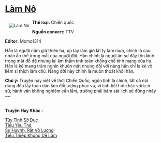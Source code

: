 <a href="https://utruyen.com/truyen/lam-no/13412/" title="Làm Nô"><h1>Làm Nô</h1></a><div style="display:table"><img align="right" style="float: left; padding: 10px;" src="https://utruyen.com/images/story/200x260/lam-no.jpg" alt="Làm Nô"><b>Thể loại: </b>Chiến quốc<p></p><b>Nguồn convert: </b>TTV<p></p><b>Editor:</b> Momo1314<p></p>Hắn là người nắm giữ thiên hạ, úp tay làm gió lật ty làm mưa, chính là cao nhân ẩn thể trong mắt của người đời. Hắn chính là người ân sư đầy tôn kính trong mắt đồ đệ nhưng lại âm thầm tính toán khống chế tính mạng của họ. Hắn là kẻ mang trăm nghìn khuôn mặt nhưng đối với nàng hắn chỉ là kẻ vô liêm sỉ thích làm chủ. Nàng đời này chính là muốn thoát khỏi hắn.<p></p><b>Chú ý: </b>Truyện này viết về thời Chiến Quốc, ngôn tình là chính, tất cả nội dung đều lấy toàn dân làm đối tượng phục vụ, vì tình tiết hơi khác với lịch sử; hành văn không nghiêm cẩn lắm, trường phái bám sát lịch sử đừng nhảy ~~</div><p><br><b>Truyện Hay Khác :</b></p><a href="https://utruyen.com/truyen/tuy-tinh-so-duc/18906/" alt="Tùy Tình Sở Dục">Tùy Tình Sở Dục</a><br/><a href="https://github.com/quanluxury/ngontinhhot/tree/master/truyenhay/19476/" alt="Tiểu Yêu Thê">Tiểu Yêu Thê</a><br/><a href="https://github.com/quanluxury/ngontinhhot/tree/master/truyenhay/16983/" alt="Sư Huynh, Rất Vô Lương">Sư Huynh, Rất Vô Lương</a><br/><a href="https://github.com/quanluxury/ngontinhhot/tree/master/truyenhay/17272/" alt="Tiểu Thiếp Không Dễ Làm">Tiểu Thiếp Không Dễ Làm</a><br/>